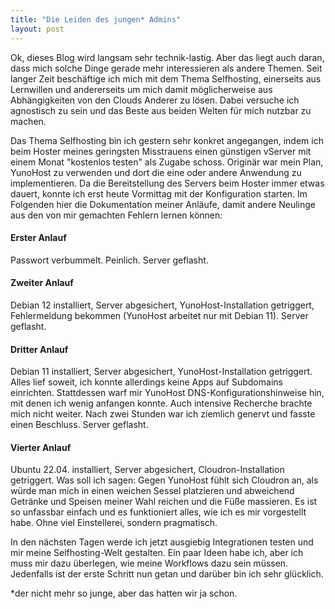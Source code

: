 ```yaml
---
title: "Die Leiden des jungen* Admins"
layout: post
---
```


Ok, dieses Blog wird langsam sehr technik-lastig. Aber das liegt auch daran, dass mich solche Dinge gerade mehr interessieren als andere Themen. Seit langer Zeit beschäftige ich mich mit dem Thema Selfhosting, einerseits aus Lernwillen und andererseits um mich damit möglicherweise aus Abhängigkeiten von den Clouds Anderer zu lösen. Dabei versuche ich agnostisch zu sein und das Beste aus beiden Welten für mich nutzbar zu machen.

Das Thema Selfhosting bin ich gestern sehr konkret angegangen, indem ich beim Hoster meines geringsten Misstrauens einen günstigen vServer mit einem Monat "kostenlos testen" als Zugabe schoss. Originär war mein Plan, YunoHost zu verwenden und dort die eine oder andere Anwendung zu implementieren. Da die Bereitstellung des Servers beim Hoster immer etwas dauert, konnte ich erst heute Vormittag mit der Konfiguration starten. Im Folgenden hier die Dokumentation meiner Anläufe, damit andere Neulinge aus den von mir gemachten Fehlern lernen können:

#### Erster Anlauf
Passwort verbummelt. Peinlich. Server geflasht.

#### Zweiter Anlauf
Debian 12 installiert, Server abgesichert, YunoHost-Installation getriggert, Fehlermeldung bekommen (YunoHost arbeitet nur mit Debian 11). Server geflasht.

#### Dritter Anlauf
Debian 11 installiert, Server abgesichert, YunoHost-Installation getriggert. Alles lief soweit, ich konnte allerdings keine Apps auf Subdomains einrichten. Stattdessen warf mir YunoHost DNS-Konfigurationshinweise hin, mit denen ich wenig anfangen konnte. Auch intensive Recherche brachte mich nicht weiter. Nach zwei Stunden war ich ziemlich genervt und fasste einen Beschluss. Server geflasht.

#### Vierter Anlauf
Ubuntu 22.04. installiert, Server abgesichert, Cloudron-Installation getriggert. Was soll ich sagen: Gegen YunoHost fühlt sich Cloudron an, als würde man mich in einen weichen Sessel platzieren und abweichend Getränke und Speisen meiner Wahl reichen und die Füße massieren. Es ist so unfassbar einfach und es funktioniert alles, wie ich es mir vorgestellt habe. Ohne viel Einstellerei, sondern pragmatisch.

In den nächsten Tagen werde ich jetzt ausgiebig Integrationen testen und mir meine Selfhosting-Welt gestalten. Ein paar Ideen habe ich, aber ich muss mir dazu überlegen, wie meine Workflows dazu sein müssen. Jedenfalls ist der erste Schritt nun getan und darüber bin ich sehr glücklich.

*der nicht mehr so junge, aber das hatten wir ja schon.